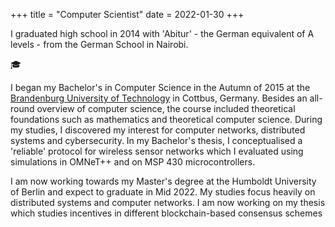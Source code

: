 +++
title = "Computer Scientist"
date = 2022-01-30
+++

I graduated high school in 2014 with 'Abitur' - the German equivalent of A levels - from the German School in Nairobi.

🎓

I began my Bachelor's in Computer Science in the Autumn of 2015 at the [Brandenburg University of Technology](https://b-tu.de/) in Cottbus, Germany.
Besides an all-round overview of computer science, the course included theoretical foundations such as mathematics and theoretical computer science.
During my studies, I discovered my interest for computer networks, distributed systems and cybersecurity.
In my Bachelor's thesis, I conceptualised a 'reliable' protocol for wireless sensor networks which I evaluated using simulations in OMNeT++ and on MSP 430 microcontrollers.

I am now working towards my Master's degree at the Humboldt University of Berlin and expect to graduate in Mid 2022.
My studies focus heavily on distributed systems and computer networks.
I am now working on my thesis which studies incentives in different blockchain-based consensus schemes
